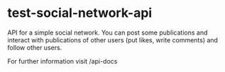 # test-social-network-api

API for a simple social network. You can post some publications and interact with publications of other users (put likes, write comments) and follow other users.

For further information visit /api-docs

